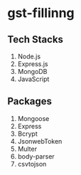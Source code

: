 # gst-fillinng

## Tech Stacks 
  1. Node.js
  2. Express.js
  3. MongoDB
  4. JavaScript
  
## Packages
  1. Mongoose
  2. Express
  3. Bcrypt
  4. JsonwebToken
  5. Multer
  6. body-parser
  7. csvtojson

